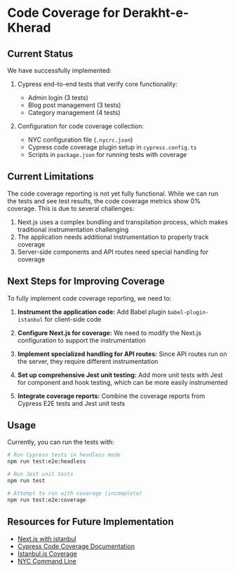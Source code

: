 # Code Coverage for Derakht-e-Kherad

## Current Status

We have successfully implemented:

1. Cypress end-to-end tests that verify core functionality:
   - Admin login (3 tests)
   - Blog post management (3 tests) 
   - Category management (4 tests)

2. Configuration for code coverage collection:
   - NYC configuration file (`.nycrc.json`)
   - Cypress code coverage plugin setup in `cypress.config.ts`
   - Scripts in `package.json` for running tests with coverage

## Current Limitations

The code coverage reporting is not yet fully functional. While we can run the tests and see test results, the code coverage metrics show 0% coverage. This is due to several challenges:

1. Next.js uses a complex bundling and transpilation process, which makes traditional instrumentation challenging
2. The application needs additional instrumentation to properly track coverage
3. Server-side components and API routes need special handling for coverage

## Next Steps for Improving Coverage

To fully implement code coverage reporting, we need to:

1. **Instrument the application code:** Add Babel plugin `babel-plugin-istanbul` for client-side code

2. **Configure Next.js for coverage:** We need to modify the Next.js configuration to support the instrumentation

3. **Implement specialized handling for API routes:** Since API routes run on the server, they require different instrumentation

4. **Set up comprehensive Jest unit testing:** Add more unit tests with Jest for component and hook testing, which can be more easily instrumented

5. **Integrate coverage reports:** Combine the coverage reports from Cypress E2E tests and Jest unit tests

## Usage

Currently, you can run the tests with:

```bash
# Run Cypress tests in headless mode
npm run test:e2e:headless

# Run Jest unit tests
npm run test

# Attempt to run with coverage (incomplete)
npm run test:e2e:coverage
```

## Resources for Future Implementation

- [Next.js with istanbul](https://github.com/colinhacks/next-with-istanbul)
- [Cypress Code Coverage Documentation](https://docs.cypress.io/guides/tooling/code-coverage)
- [Istanbul.js Coverage](https://istanbul.js.org/)
- [NYC Command Line](https://github.com/istanbuljs/nyc) 